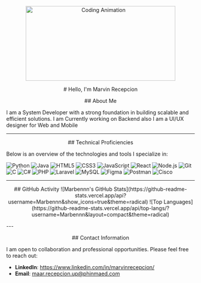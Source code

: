 <p align="center">
  <img src="https://media2.giphy.com/media/v1.Y2lkPTc5MGI3NjExa3M5Y2VhbHJ0N2J1Z3NqOWZvNDYyZDc0c3JiNHp0OTJqd2V5d29xOCZlcD12MV9pbnRlcm5hbF9naWZfYnlfaWQmY3Q9Zw/2IudUHdI075HL02Pkk/giphy.gif" alt="Coding Animation" width="400" height="200"/>
</p>

<p align="center">
# Hello, I'm Marvin Recepcion
  </p>
<p align="center">
## About Me
  </p>
I am a System Developer with a strong foundation in building scalable and efficient solutions.
I am Currently working on Backend also
I am a UI/UX designer for Web and Mobile 

---
<p align="center">
## Technical Proficiencies
  </p>
Below is an overview of the technologies and tools I specialize in:

![Python](https://img.shields.io/badge/-Python-3776AB?style=flat&logo=python&logoColor=white)
![Java](https://img.shields.io/badge/-Java-007396?style=flat&logo=java&logoColor=white)
![HTML5](https://img.shields.io/badge/-HTML5-E34F26?style=flat&logo=html5&logoColor=white)
![CSS3](https://img.shields.io/badge/-CSS3-1572B6?style=flat&logo=css3&logoColor=white)
![JavaScript](https://img.shields.io/badge/-JavaScript-F7DF1E?style=flat&logo=javascript&logoColor=black)
![React](https://img.shields.io/badge/-React-61DAFB?style=flat&logo=react&logoColor=black)
![Node.js](https://img.shields.io/badge/-Node.js-339933?style=flat&logo=node.js&logoColor=white)
![Git](https://img.shields.io/badge/-Git-F05032?style=flat&logo=git&logoColor=white)
![C](https://img.shields.io/badge/-C-A8B9CC?style=flat&logo=c&logoColor=white)
![C#](https://img.shields.io/badge/-C%23-239120?style=flat&logo=c-sharp&logoColor=white)
![PHP](https://img.shields.io/badge/-PHP-777BB4?style=flat&logo=php&logoColor=white)
![Laravel](https://img.shields.io/badge/-Laravel-FF2D20?style=flat&logo=laravel&logoColor=white)
![MySQL](https://img.shields.io/badge/-MySQL-4479A1?style=flat&logo=mysql&logoColor=white)
![Figma](https://img.shields.io/badge/-Figma-F24E1E?style=flat&logo=figma&logoColor=white)
![Postman](https://img.shields.io/badge/-Postman-FF6C37?style=flat&logo=postman&logoColor=white)
![Cisco](https://img.shields.io/badge/-Cisco-1BA0D7?style=flat&logo=cisco&logoColor=white)

---
<p align="center">
## GitHub Activity
![Marbennn's GitHub Stats](https://github-readme-stats.vercel.app/api?username=Marbennn&show_icons=true&theme=radical)
![Top Languages](https://github-readme-stats.vercel.app/api/top-langs/?username=Marbennn&layout=compact&theme=radical)
  </p>
---
<p align="center">
## Contact Information
    </p>
I am open to collaboration and professional opportunities. Please feel free to reach out:

- **LinkedIn**: https://www.linkedin.com/in/marvinrecepcion/
- **Email**: maar.recepcion.up@phinmaed.com

